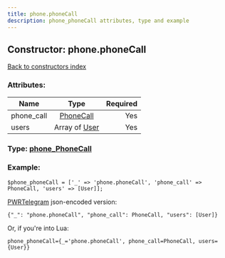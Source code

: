 ```yaml
---
title: phone.phoneCall
description: phone_phoneCall attributes, type and example
---
```

## Constructor: phone.phoneCall  
[Back to constructors index](index.md)



### Attributes:

| Name     |    Type       | Required |
|----------|:-------------:|---------:|
|phone\_call|[PhoneCall](../types/PhoneCall.md) | Yes|
|users|Array of [User](../types/User.md) | Yes|



### Type: [phone\_PhoneCall](../types/phone_PhoneCall.md)


### Example:

```
$phone_phoneCall = ['_' => 'phone.phoneCall', 'phone_call' => PhoneCall, 'users' => [User]];
```  

[PWRTelegram](https://pwrtelegram.xyz) json-encoded version:

```
{"_": "phone.phoneCall", "phone_call": PhoneCall, "users": [User]}
```


Or, if you're into Lua:  


```
phone_phoneCall={_='phone.phoneCall', phone_call=PhoneCall, users={User}}

```


